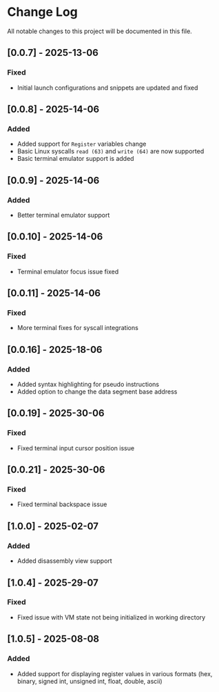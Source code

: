 # Change Log

All notable changes to this project will be documented in this file.  

## [0.0.7] - 2025-13-06  

### Fixed

- Initial launch configurations and snippets are updated and fixed  

## [0.0.8] - 2025-14-06  

### Added

- Added support for `Register` variables change  
- Basic Linux syscalls `read (63)` and `write (64)` are now supported  
- Basic terminal emulator support is added

## [0.0.9] - 2025-14-06

### Added

- Better terminal emulator support  

## [0.0.10] - 2025-14-06

### Fixed

- Terminal emulator focus issue fixed

## [0.0.11] - 2025-14-06

### Fixed

- More terminal fixes for syscall integrations

## [0.0.16] - 2025-18-06

### Added

- Added syntax highlighting for pseudo instructions
- Added option to change the data segment base address  

## [0.0.19] - 2025-30-06

### Fixed

- Fixed terminal input cursor position issue

## [0.0.21] - 2025-30-06

### Fixed

- Fixed terminal backspace issue

## [1.0.0] - 2025-02-07

### Added

- Added disassembly view support

## [1.0.4] - 2025-29-07

### Fixed

- Fixed issue with VM state not being initialized in working directory

## [1.0.5] - 2025-08-08

### Added

- Added support for displaying register values in various formats (hex, binary, signed int, unsigned int, float, double, ascii)